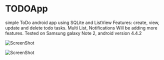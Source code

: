 # TODOApp
simple ToDo android app using SQLite and ListView
Features: create, view, update and delete todo tasks. Multi List, Notifications
Will be adding more features.
Tested on Samsung galaxy Note 2, android version 4.4.2

![ScreenShot](https://raw.github.com/shahbazahmed1269/TO-DOList/master/Screenshot_20160608-005259.png)

![ScreenShot](https://raw.github.com/shahbazahmed1269/TO-DOList/master/Screenshot_20160608-005201.png)



